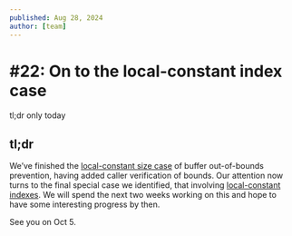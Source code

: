 ```yaml
---
published: Aug 28, 2024
author: [team]
---
```


# #22: On to the local-constant index case

tl;dr only today

## tl;dr

We’ve finished the [local-constant size case](https://github.com/xr0-org/xr0/issues/58)
of buffer out-of-bounds prevention, having added caller verification of bounds.
Our attention now turns to the final special case we identified, that involving
[local-constant indexes](https://github.com/xr0-org/xr0/issues/59). We will
spend the next two weeks working on this and hope to have some interesting
progress by then.

See you on Oct 5.
